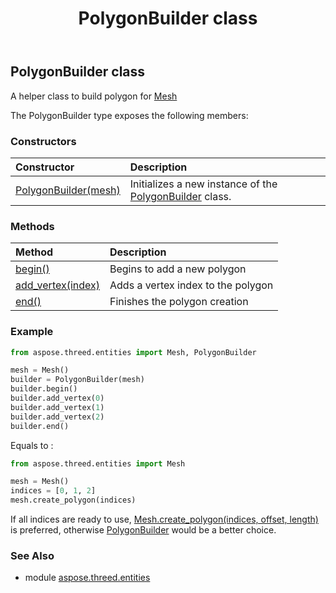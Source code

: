 ﻿---
title: PolygonBuilder class
second_title: Aspose.3D for Python via .NET API References
description: 
type: docs
weight: 260
url: /python-net/aspose.threed.entities/polygonbuilder/
is_root: false
---

## PolygonBuilder class

A helper class to build polygon for [Mesh](/3d/python-net/aspose.threed.entities/mesh)



The PolygonBuilder type exposes the following members:

### Constructors
| Constructor | Description |
| :- | :- |
| [PolygonBuilder(mesh)](/3d/python-net/aspose.threed.entities/polygonbuilder/__init__/#Mesh) | Initializes a new instance of the [PolygonBuilder](/3d/python-net/aspose.threed.entities/polygonbuilder) class. |


### Methods
| Method | Description |
| :- | :- |
| [begin()](/3d/python-net/aspose.threed.entities/polygonbuilder/begin/#) | Begins to add a new polygon |
| [add_vertex(index)](/3d/python-net/aspose.threed.entities/polygonbuilder/add_vertex/#int) | Adds a vertex index to the polygon |
| [end()](/3d/python-net/aspose.threed.entities/polygonbuilder/end/#) | Finishes the polygon creation |



### Example 


```python
from aspose.threed.entities import Mesh, PolygonBuilder

mesh = Mesh()
builder = PolygonBuilder(mesh)
builder.begin()
builder.add_vertex(0)
builder.add_vertex(1)
builder.add_vertex(2)
builder.end()

```

Equals to :

```python
from aspose.threed.entities import Mesh

mesh = Mesh()
indices = [0, 1, 2]
mesh.create_polygon(indices)

```

If all indices are ready to use, [Mesh.create_polygon(indices, offset, length)](/3d/python-net/aspose.threed.entities/mesh/create_polygon) is preferred, otherwise [PolygonBuilder](/3d/python-net/aspose.threed.entities/polygonbuilder) would be a better choice.
### See Also

* module [aspose.threed.entities](../)
